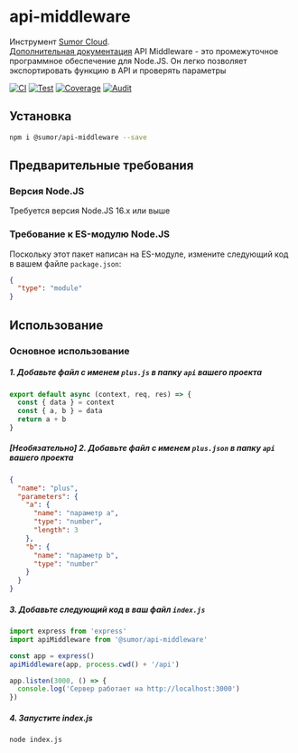# api-middleware

Инструмент [Sumor Cloud](https://sumor.cloud).  
[Дополнительная документация](https://sumor.cloud/api-middleware)
API Middleware - это промежуточное программное обеспечение для Node.JS.
Он легко позволяет экспортировать функцию в API и проверять параметры

[![CI](https://github.com/sumor-cloud/api-middleware/actions/workflows/ci.yml/badge.svg)](https://github.com/sumor-cloud/api-middleware/actions/workflows/ci.yml)
[![Test](https://github.com/sumor-cloud/api-middleware/actions/workflows/ut.yml/badge.svg)](https://github.com/sumor-cloud/api-middleware/actions/workflows/ut.yml)
[![Coverage](https://github.com/sumor-cloud/api-middleware/actions/workflows/coverage.yml/badge.svg)](https://github.com/sumor-cloud/api-middleware/actions/workflows/coverage.yml)
[![Audit](https://github.com/sumor-cloud/api-middleware/actions/workflows/audit.yml/badge.svg)](https://github.com/sumor-cloud/api-middleware/actions/workflows/audit.yml)

## Установка

```bash
npm i @sumor/api-middleware --save
```

## Предварительные требования

### Версия Node.JS

Требуется версия Node.JS 16.x или выше

### Требование к ES-модулю Node.JS

Поскольку этот пакет написан на ES-модуле,
измените следующий код в вашем файле `package.json`:

```json
{
  "type": "module"
}
```

## Использование

### Основное использование

##### 1. Добавьте файл с именем `plus.js` в папку `api` вашего проекта

```js
export default async (context, req, res) => {
  const { data } = context
  const { a, b } = data
  return a + b
}
```

##### [Необязательно] 2. Добавьте файл с именем `plus.json` в папку `api` вашего проекта

```json
{
  "name": "plus",
  "parameters": {
    "a": {
      "name": "параметр a",
      "type": "number",
      "length": 3
    },
    "b": {
      "name": "параметр b",
      "type": "number"
    }
  }
}
```

##### 3. Добавьте следующий код в ваш файл `index.js`

```javascript
import express from 'express'
import apiMiddleware from '@sumor/api-middleware'

const app = express()
apiMiddleware(app, process.cwd() + '/api')

app.listen(3000, () => {
  console.log('Сервер работает на http://localhost:3000')
})
```

##### 4. Запустите index.js

```bash
node index.js
```  